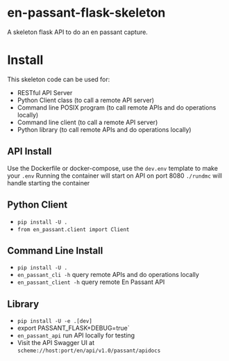 # en-passant-flask-skeleton
A skeleton flask API to do an en passant capture. 

# Install

This skeleton code can be used for:
* RESTful API Server
* Python Client class (to call a remote API server)
* Command line POSIX program (to call remote APIs and do operations locally)
* Command line client (to call a remote API server)
* Python library (to call remote APIs and do operations locally)

## API Install

Use the Dockerfile or docker-compose, use the `dev.env` template to make your `.env`
Running the container will start on API on port 8080
`./rundmc` will handle starting the container

## Python Client
* `pip install -U .`
* `from en_passant.client import Client`

## Command Line Install
* `pip install -U .`
* `en_passant_cli -h` query remote APIs and do operations locally
* `en_passant_client -h` query remote En Passant API

## Library
* `pip install -U -e .[dev]`
* export PASSANT_FLASK+DEBUG=true`
* `en_passant_api` run API locally for testing
* Visit the API Swagger UI at `scheme://host:port/en/api/v1.0/passant/apidocs`


